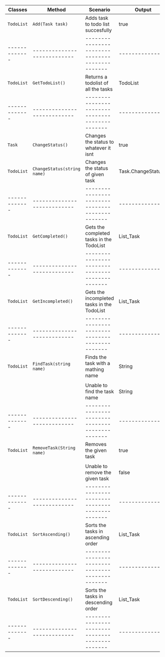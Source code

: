 

| Classes     | Method				      | Scenario									  | Output		  |
|-------------|---------------------------|-----------------------------------------------|---------------|
| `TodoList`  | `Add(Task task)`          | Adds task to todo list succesfully			  | true		  |
|-------------|---------------------------|-----------------------------------------------|---------------|
| `TodoList`  | `GetTodoList()`		      | Returns a todolist of all the tasks			  | TodoList	  |
|-------------|---------------------------|-----------------------------------------------|---------------|
| `Task`	  | `ChangeStatus()`	      | Changes the status to whatever it isnt		  | true		  |
| `TodoList`  |`ChangeStatus(string name)`| Changes the status of given task			  | Task.ChangeStatus()|
|-------------|---------------------------|-----------------------------------------------|---------------|
| `TodoList`  | `GetCompleted()`	      | Gets the completed tasks in the TodoList	  | List_Task	  |
|-------------|---------------------------|-----------------------------------------------|---------------|
| `TodoList`  | `GetIncompleted()`	      | Gets the incompleted tasks in the TodoList	  | List_Task	  |
|-------------|---------------------------|-----------------------------------------------|---------------|
| `TodoList`  | `FindTask(string name)`   | Finds the task with a mathing name			  | String	   	  |
|			  |						      |												  | 			  |
|			  |                           | Unable to find the task name				  | String		  |
|-------------|---------------------------|-----------------------------------------------|---------------|
| `TodoList`  | `RemoveTask(String name)` | Removes the given task						  | true		  |
|			  |							  |												  |				  |
|			  |							  | Unable to remove the given task				  | false		  |
|-------------|---------------------------|-----------------------------------------------|---------------|
| `TodoList`  | `SortAscending()`		  | Sorts the tasks in ascending order			  | List_Task	  |
|-------------|---------------------------|-----------------------------------------------|---------------|
| `TodoList`  | `SortDescending()`		  | Sorts the tasks in descending order			  | List_Task	  |
|-------------|---------------------------|-----------------------------------------------|---------------|
